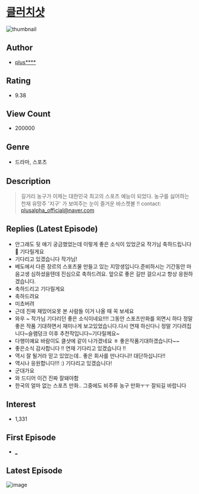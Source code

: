 # [클러치샷](https://comic.naver.com/bestChallenge/list?titleId=792424)
![thumbnail](https://image-comic.pstatic.net/user_contents_data/challenge_comic/2022/05/06/316160/thumbnail_202x16466efc76c_a18f_41cd_8121_bdda7d9831f6_00001727.JPEG)

## Author
- [plus****](https://comic.naver.com/artistTitle?id=316160)

## Rating
- 9.38

## View Count
- 200000

## Genre
- 드라마, 스포츠

## Description
> 길거리 농구가 이제는 대한민국 최고의 스포츠 예능이 되었다. 농구를 싫어하는 천재 유망주 '지구' 가 보여주는 눈이 즐거운 바스켓볼 !! contact: plusalpha_official@naver.com

## Replies (Latest Episode)
- 안그래도 뒷 얘기 궁금했었는데 이렇게 좋은 소식이 있었군요 작가님 축하드립니다🤍 기다릴게요
- 기다리고 있겠습니다 작가님!
- 베도에서 다른 장르의 스포츠물 만들고 있는 지망생입니다.준비하시는 기간동안 마음고생 심하셨을텐데 진심으로 축하드려요. 앞으로 좋은 길만 걸으시고 항상 응원하겠습니다.
- 축하드리고 기다릴게요
- 축하드려요
- 미쵸버려
- 근데 진짜 재밌어요못 본 사람들 이거 나올 때 꼭 보세요
- 와우 ~ 작가님 기다리던 좋은 소식이네요!!!! 그동안 스포츠만화를 외면시 하다 정말 좋은 작품 기대하면서 재미나게 보고있었습니다.다시 연재 하신다니 정말 기다려집니다~슬램덩크 이후 추천작입니다~기다릴께요~
- 다행이예요 바람이도 클샷에 같이 나가겠네요 ㅎ 좋은작품기대하겠습니다~~
- 좋은소식 감사합니다 !! 연재 기다리고 있겠습니다 !!
- 역시 잘 될거라 믿고 있었는데.. 좋은 회사를 만나다니!! 대단하십니다!!
- 역시나 응원합니다!!! :) 기다리고 있겠습니다!
- 군대가요
- 와 드디어 이건 진짜 잘돼야함
- 한국의 얼마 없는 스포츠 만화.. 그중에도 비주류 농구 만화ㅜㅜ 잘되길 바랍니다

## Interest
- 1,331

## First Episode
- [_](https://comic.naver.com/bestChallenge/detail?titleId=792424&no=1)

## Latest Episode
![image](https://image-comic.pstatic.net/user_contents_data/challenge_comic/2022/11/25/316160/upload_3689352332373616183.jpeg)
